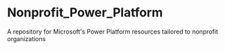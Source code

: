 # Nonprofit_Power_Platform
A repository for Microsoft's Power Platform resources tailored to nonprofit organizations
